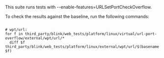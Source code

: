 This suite runs tests with --enable-features=URLSetPortCheckOverflow.

To check the results against the baseline, run the following commands:
```

# wpt/url:
for f in third_party/blink/web_tests/platform/linux/virtual/url-port-overflow/external/wpt/url/*
  diff $f third_party/blink/web_tests/platform/linux/external/wpt/url/$(basename $f)
```
